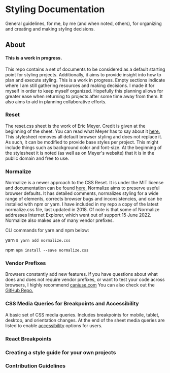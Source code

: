 # Styling Documentation
General guidelines, for me, by me (and when noted, others), for organizing and creating and making styling decisions.

About
------
#### This is a work in progress.
This repo contains a set of documents to be considered as a default starting point for styling projects. Additionally, it aims to provide insight into how to plan and execute styling. This is a work in progress. Empty sections indicate where I am still gathering resources and making decisions. I made it for myself in order to keep myself organized.
Hopefully this planning allows for greater ease when returning to projects after some time away from them. It also aims to aid in planning collaborative efforts.



### Reset
The reset.css sheet is the work of Eric Meyer. Credit is given at the beginning of the sheet. You can read what Meyer has to say about it [here.](https://meyerweb.com/eric/tools/css/reset/ "CSS Tools: Reset CSS")
This stylesheet removes all default browser styling and does not replace it. As such, it can be modified to provide base styles per project. This might include things such as background color and font-size.
At the beginning of the stylesheet it is noted (as well as on Meyer's website) that it is in the public domain and free to use.
 

### Normalize
Normalize is a newer approach to the CSS Reset. It is under the MIT license and documentation can be found [here.](https://github.com/necolas/normalize.css/ "GitHub Repo for Normalize")
Normalize aims to preserve useful browser defaults. It has detailed comments, normalizes styling for a wide range of elements, corrects browser bugs and inconsistencies, and can be installed with npm or yarn. 
I have included in my repo a copy of the latest normalize.css file, last updated in 2018. Of note is that some of Normalize addresses Internet Explorer, which went out of support 15 June 2022.
Normalize also makes use of many vendor prefixes.

CLI commands for yarn and npm below:

yarn
```$ yarn add normalize.css```

npm
```npm install --save normalize.css```

### Vendor Prefixes
Browsers constantly add new features. If you have questions about what does and does not require vendor prefixes, or want to test your code across browsers, I highly recommend [caniuse.com](https://caniuse.com/ "Can I Use?")
You can also check out the [GitHub Repo.](https://github.com/fyrd/caniuse "Fyrd's GitHub Repo Can I Use")

### CSS Media Queries for Breakpoints and Accessibility
A basic set of CSS media queries. Includes breakpoints for mobile, tablet, desktop, and orientation changes. At the end of the sheet media queries are listed to enable [accessibility](https://developer.mozilla.org/en-US/docs/Web/CSS/Media_Queries/Using_Media_Queries_for_Accessibility "MDN on Accessibility Media Queries") options for users.

### React Breakpoints

### Creating a style guide for your own projects

### Contribution Guidelines

